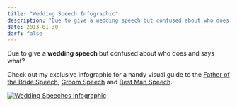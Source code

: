```yaml
---
title: "Wedding Speech Infographic"
description: "Due to give a wedding speech but confused about who does and says what? Check out this visual guide to the Best Man, Groom and Father of the Bride speeches."
date: 2013-01-30
darf: false
---
```

Due to give a **wedding speech** but confused about who does and says what?

Check out my exclusive infographic for a handy visual guide to the [Father of the Bride Speech](/father-of-the-bride-speech/ "Father of the Bride Speech"), [Groom Speech](/groom-speech/ "Groom Speech") and [Best Man Speech](/best-man-speech/ "Best Man Speech").

[![Wedding Speeches Infographic](/images/wedding-speeches-infographic-800px.jpg)](/images/wedding-speeches-infographic-800px.jpg)
